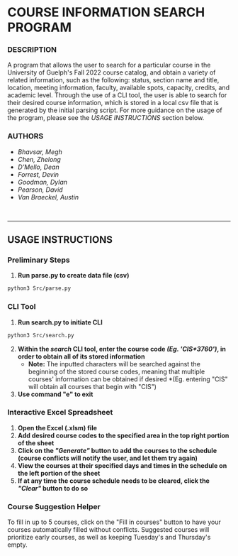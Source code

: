 # **COURSE INFORMATION SEARCH PROGRAM**

### **DESCRIPTION**
A program that allows the user to search for a particular course in the University of Guelph's Fall 2022 course catalog,
and obtain a variety of related information, such as the following: status, section name and title, location, meeting 
information, faculty, available spots, capacity, credits, and academic level. Through the use of a CLI tool,
the user is able to search for their desired course information, which is stored in a local csv file that is generated by 
the initial parsing script. For more guidance on the usage of the program, please see the *USAGE INSTRUCTIONS* section below.

### **AUTHORS**
* *Bhavsar, Megh*
* *Chen, Zhelong*
* *D'Mello, Dean*
* *Forrest, Devin*
* *Goodman, Dylan*
* *Pearson, David*
* *Van Braeckel, Austin*

<br>
<hr>

## **USAGE INSTRUCTIONS**

### **Preliminary Steps**
1. **Run parse.py to create data file (csv)**
```bash
python3 Src/parse.py
```

### **CLI Tool**
1. **Run search.py to initiate CLI**
```bash
python3 Src/search.py
```
2. **Within the *search* CLI tool, enter the course code *(Eg. 'CIS\*3760')*, in order to obtain all of its stored information**
    * **Note:** The inputted characters will be searched against the beginning of the stored course codes, meaning that multiple courses' information can be obtained if desired 
        *(Eg. entering "CIS" will obtain all courses that begin with "CIS")
3. **Use command "e" to exit**

### **Interactive Excel Spreadsheet**
1. **Open the Excel (.xlsm) file**
2. **Add desired course codes to the specified area in the top right portion of the sheet**
3. **Click on the *"Generate"* button to add the courses to the schedule (course conflicts will notify the user, and let them try again)**
4. **View the courses at their specified days and times in the schedule on the left portion of the sheet**
5. **If at any time the course schedule needs to be cleared, click the *"Clear"* button to do so**

### **Course Suggestion Helper**
To fill in up to 5 courses, click on the "Fill in courses" button to have your courses automatically filled without conflicts. Suggested courses will prioritize early courses, as well as keeping Tuesday's and Thursday's empty. 
